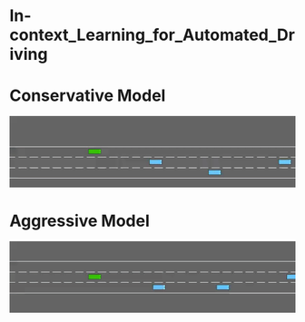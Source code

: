 # In-context_Learning_for_Automated_Driving

# Conservative Model
![Conservative Model](conservative.gif)

# Aggressive Model
![Aggressive Model](aggressive.gif)
